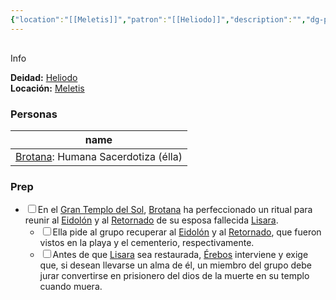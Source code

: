 ```yaml
---
{"location":"[[Meletis]]","patron":"[[Heliodo]]","description":"","dg-publish-dm":true,"dg-publish":true,"type":"Lugares","dg-path":"Meletis/Gran Templo del Sol.md","permalink":"/meletis/gran-templo-del-sol/","dgPassFrontmatter":true}
---
```


<p><span><div data-callout-metadata="" data-callout-fold="" data-callout="info" class="callout node-insert-event"><div class="callout-title" dir="auto"><div class="callout-icon"><svg width="16" height="16"></svg></div><div class="callout-title-inner">Info</div></div><div class="callout-content">
<p dir="auto"><strong>Deidad:</strong> <a data-tooltip-position="top" aria-label="Personas/Heliodo.md" data-href="Personas/Heliodo.md" href="Personas/Heliodo.md" class="internal-link" target="_blank" rel="noopener nofollow">Heliodo</a><br>
<strong>Locación:</strong> <a data-tooltip-position="top" aria-label="Lugares/Meletis.md" data-href="Lugares/Meletis.md" href="Lugares/Meletis.md" class="internal-link" target="_blank" rel="noopener nofollow">Meletis</a></p>
</div></div></span></p><h3><span>Personas</span></h3><div><table class="dataview table-view-table"><thead class="table-view-thead"><tr class="table-view-tr-header"><th class="table-view-th"><span>name</span></th></tr></thead><tbody class="table-view-tbody"><tr><td><span><a data-tooltip-position="top" aria-label="Personas/Brotana.md" data-href="Personas/Brotana.md" href="Personas/Brotana.md" class="internal-link" target="_blank" rel="noopener nofollow">Brotana</a>: Humana Sacerdotiza (élla)</span></td></tr></tbody></table></div><h3><span>Prep</span></h3><div><ul class="contains-task-list"><li data-task=" " class="dataview task-list-item"><input type="checkbox" class="dataview task-list-item-checkbox"><span>En el <a data-tooltip-position="top" aria-label="Lugares/Gran Templo del Sol" data-href="Lugares/Gran Templo del Sol" href="Lugares/Gran Templo del Sol" class="internal-link" target="_blank" rel="noopener nofollow">Gran Templo del Sol</a>, <a data-tooltip-position="top" aria-label="Personas/Brotana" data-href="Personas/Brotana" href="Personas/Brotana" class="internal-link" target="_blank" rel="noopener nofollow">Brotana</a> ha perfeccionado un ritual para reunir al <a data-tooltip-position="top" aria-label="Statblocks/Eidolón" data-href="Statblocks/Eidolón" href="Statblocks/Eidolón" class="internal-link" target="_blank" rel="noopener nofollow">Eidolón</a> y al <a data-tooltip-position="top" aria-label="Statblocks/Retornado" data-href="Statblocks/Retornado" href="Statblocks/Retornado" class="internal-link" target="_blank" rel="noopener nofollow">Retornado</a> de su esposa fallecida <a data-tooltip-position="top" aria-label="Personas/Lisara" data-href="Personas/Lisara" href="Personas/Lisara" class="internal-link" target="_blank" rel="noopener nofollow">Lisara</a>.</span><ul class="contains-task-list"><li data-task=" " class="dataview task-list-item"><input type="checkbox" class="dataview task-list-item-checkbox"><span>Ella pide al grupo recuperar al <a data-tooltip-position="top" aria-label="Statblocks/Eidolón" data-href="Statblocks/Eidolón" href="Statblocks/Eidolón" class="internal-link" target="_blank" rel="noopener nofollow">Eidolón</a> y al <a data-tooltip-position="top" aria-label="Statblocks/Retornado" data-href="Statblocks/Retornado" href="Statblocks/Retornado" class="internal-link" target="_blank" rel="noopener nofollow">Retornado</a>, que fueron vistos en la playa y el cementerio, respectivamente.</span></li><li data-task=" " class="dataview task-list-item"><input type="checkbox" class="dataview task-list-item-checkbox"><span>Antes de que <a data-tooltip-position="top" aria-label="Personas/Lisara" data-href="Personas/Lisara" href="Personas/Lisara" class="internal-link" target="_blank" rel="noopener nofollow">Lisara</a> sea restaurada, <a data-tooltip-position="top" aria-label="Personas/Érebos" data-href="Personas/Érebos" href="Personas/Érebos" class="internal-link" target="_blank" rel="noopener nofollow">Érebos</a> interviene y exige que, si desean llevarse un alma de él, un miembro del grupo debe jurar convertirse en prisionero del dios de la muerte en su templo cuando muera.</span></li></ul></li></ul></div>